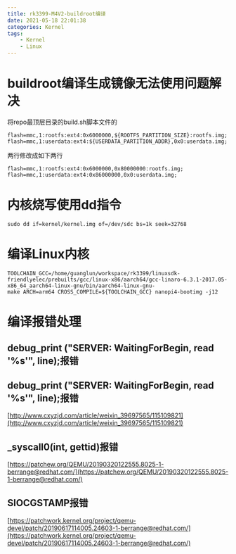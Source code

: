 ```yaml
---
title: rk3399-M4V2-buildroot编译
date: 2021-05-18 22:01:38
categories: Kernel
tags: 
    - Kernel
    - Linux 
---
```

# buildroot编译生成镜像无法使用问题解决

将repo最顶层目录的build.sh脚本文件的  
```
flash=mmc,1:rootfs:ext4:0x6000000,${ROOTFS_PARTITION_SIZE}:rootfs.img;
flash=mmc,1:userdata:ext4:${USERDATA_PARTITION_ADDR},0x0:userdata.img;
```
两行修改成如下两行  
```
flash=mmc,1:rootfs:ext4:0x6000000,0x80000000:rootfs.img;
flash=mmc,1:userdata:ext4:0x86000000,0x0:userdata.img;
```   


# 内核烧写使用dd指令
```
sudo dd if=kernel/kernel.img of=/dev/sdc bs=1k seek=32768
```

# 编译Linux内核
```
TOOLCHAIN_GCC=/home/guanglun/workspace/rk3399/linuxsdk-friendlyelec/prebuilts/gcc/linux-x86/aarch64/gcc-linaro-6.3.1-2017.05-x86_64_aarch64-linux-gnu/bin/aarch64-linux-gnu-
make ARCH=arm64 CROSS_COMPILE=${TOOLCHAIN_GCC} nanopi4-bootimg -j12
```
# 编译报错处理
## debug_print ("SERVER: WaitingForBegin, read '%s'", line);报错
## debug_print ("SERVER: WaitingForBegin, read '%s'", line);报错
[http://www.cxyzjd.com/article/weixin_39697565/115109821](http://www.cxyzjd.com/article/weixin_39697565/115109821)
## _syscall0(int, gettid)报错
[https://patchew.org/QEMU/20190320122555.8025-1-berrange@redhat.com/](https://patchew.org/QEMU/20190320122555.8025-1-berrange@redhat.com/)

## SIOCGSTAMP报错
[https://patchwork.kernel.org/project/qemu-devel/patch/20190617114005.24603-1-berrange@redhat.com/](https://patchwork.kernel.org/project/qemu-devel/patch/20190617114005.24603-1-berrange@redhat.com/)

